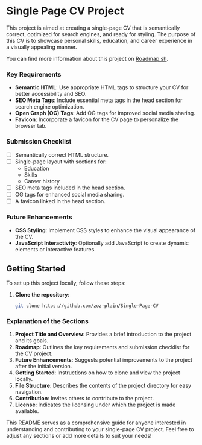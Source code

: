 # Single Page CV Project

This project is aimed at creating a single-page CV that is semantically correct, optimized for search engines, and ready for styling. The purpose of this CV is to showcase personal skills, education, and career experience in a visually appealing manner.

You can find more information about this project on [Roadmap.sh](https://roadmap.sh/projects/single-page-cv).

### Key Requirements

- **Semantic HTML**: Use appropriate HTML tags to structure your CV for better accessibility and SEO.
- **SEO Meta Tags**: Include essential meta tags in the head section for search engine optimization.
- **Open Graph (OG) Tags**: Add OG tags for improved social media sharing.
- **Favicon**: Incorporate a favicon for the CV page to personalize the browser tab.

### Submission Checklist

- [ ] Semantically correct HTML structure.
- [ ] Single-page layout with sections for:
  - Education
  - Skills
  - Career history
- [ ] SEO meta tags included in the head section.
- [ ] OG tags for enhanced social media sharing.
- [ ] A favicon linked in the head section.

### Future Enhancements

- **CSS Styling**: Implement CSS styles to enhance the visual appearance of the CV.
- **JavaScript Interactivity**: Optionally add JavaScript to create dynamic elements or interactive features.

## Getting Started

To set up this project locally, follow these steps:

1. **Clone the repository**:
   ```bash
   git clone https://github.com/zoz-plain/Single-Page-CV
   ```

### Explanation of the Sections

1. **Project Title and Overview**: Provides a brief introduction to the project and its goals.
2. **Roadmap**: Outlines the key requirements and submission checklist for the CV project.
3. **Future Enhancements**: Suggests potential improvements to the project after the initial version.
4. **Getting Started**: Instructions on how to clone and view the project locally.
5. **File Structure**: Describes the contents of the project directory for easy navigation.
6. **Contribution**: Invites others to contribute to the project.
7. **License**: Indicates the licensing under which the project is made available.

This README serves as a comprehensive guide for anyone interested in understanding and contributing to your single-page CV project. Feel free to adjust any sections or add more details to suit your needs!

